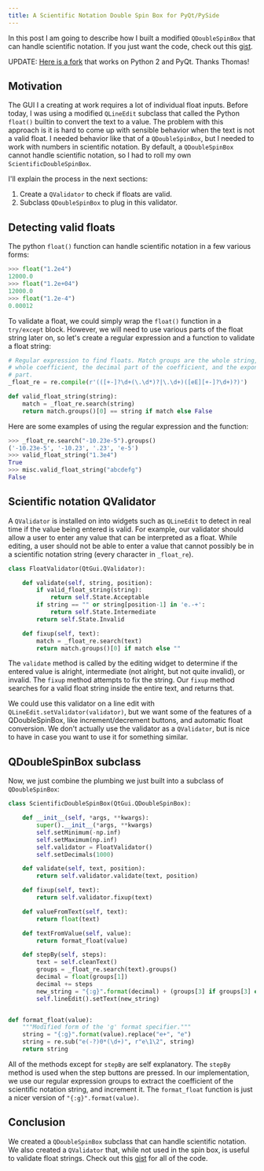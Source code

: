 ```yaml
---
title: A Scientific Notation Double Spin Box for PyQt/PySide
---
```


In this post I am going to describe how I built a modified `QDoubleSpinBox`
that can handle scientific notation. If you just want the code, check out this
[gist](https://gist.github.com/jdreaver/0be2e44981159d0854f5).

UPDATE: [Here is a fork](https://gist.github.com/Razoa/efb3da87ad0afb1e7f20)
that works on Python 2 and PyQt. Thanks Thomas!

## Motivation

The GUI I a creating at work requires a lot of individual float inputs. Before
today, I was using a modified `QLineEdit` subclass that called the Python
`float()` builtin to convert the text to a value. The problem with this
approach is it is hard to come up with sensible behavior when the text is not a
valid float. I needed behavior like that of a `QDoubleSpinBox`, but I needed to
work with numbers in scientific notation. By default, a `QDoubleSpinBox` cannot
handle scientific notation, so I had to roll my own `ScientificDoubleSpinBox`.

I'll explain the process in the next sections:

1. Create a `QValidator` to check if floats are valid.
2. Subclass `QDoubleSpinBox` to plug in this validator.


## Detecting valid floats

The python `float()` function can handle scientific notation in a few various
forms:

```python
>>> float("1.2e4")
12000.0
>>> float("1.2e+04")
12000.0
>>> float("1.2e-4")
0.00012
```

To validate a float, we could simply wrap the `float()` function in a
`try/except` block. However, we will need to use various parts of the float
string later on, so let's create a regular expression and a function to
validate a float string:

```python
# Regular expression to find floats. Match groups are the whole string, the
# whole coefficient, the decimal part of the coefficient, and the exponent
# part.
_float_re = re.compile(r'(([+-]?\d+(\.\d*)?|\.\d+)([eE][+-]?\d+)?)')

def valid_float_string(string):
    match = _float_re.search(string)
    return match.groups()[0] == string if match else False
```

Here are some examples of using the regular expression and the function:

```python
>>> _float_re.search("-10.23e-5").groups()
('-10.23e-5', '-10.23', '.23', 'e-5')
>>> valid_float_string("1.3e4")
True
>>> misc.valid_float_string("abcdefg")
False
```


## Scientific notation QValidator

A `QValidator` is installed on into widgets such as `QLineEdit` to detect in
real time if the value being entered is valid. For example, our validator
should allow a user to enter any value that can be interpreted as a float.
While editing, a user should not be able to enter a value that cannot possibly
be in a scientific notation string (every character in `_float_re`).

```python
class FloatValidator(QtGui.QValidator):

    def validate(self, string, position):
        if valid_float_string(string):
            return self.State.Acceptable
        if string == "" or string[position-1] in 'e.-+':
            return self.State.Intermediate
        return self.State.Invalid

    def fixup(self, text):
        match = _float_re.search(text)
        return match.groups()[0] if match else ""
```

The `validate` method is called by the editing widget to determine if the
entered value is alright, intermediate (not alright, but not quite invalid), or
invalid. The `fixup` method attempts to fix the string. Our `fixup` method
searches for a valid float string inside the entire text, and returns that.

We could use this validator on a line edit with
`QLineEdit.setValidator(validator)`, but we want some of the features of a
QDoubleSpinBox, like increment/decrement buttons, and automatic float
conversion. We don't actually use the validator as a `QValidator`, but is nice
to have in case you want to use it for something similar.


## QDoubleSpinBox subclass

Now, we just combine the plumbing we just built into a subclass of
`QDoubleSpinBox`:

```python
class ScientificDoubleSpinBox(QtGui.QDoubleSpinBox):

    def __init__(self, *args, **kwargs):
        super().__init__(*args, **kwargs)
        self.setMinimum(-np.inf)
        self.setMaximum(np.inf)
        self.validator = FloatValidator()
        self.setDecimals(1000)

    def validate(self, text, position):
        return self.validator.validate(text, position)

    def fixup(self, text):
        return self.validator.fixup(text)

    def valueFromText(self, text):
        return float(text)

    def textFromValue(self, value):
        return format_float(value)

    def stepBy(self, steps):
        text = self.cleanText()
        groups = _float_re.search(text).groups()
        decimal = float(groups[1])
        decimal += steps
        new_string = "{:g}".format(decimal) + (groups[3] if groups[3] else "")
        self.lineEdit().setText(new_string)


def format_float(value):
    """Modified form of the 'g' format specifier."""
    string = "{:g}".format(value).replace("e+", "e")
    string = re.sub("e(-?)0*(\d+)", r"e\1\2", string)
    return string
```

All of the methods except for `stepBy` are self explanatory. The `stepBy`
method is used when the step buttons are pressed. In our implementation, we use
our regular expression groups to extract the coefficient of the scientific
notation string, and increment it. The `format_float` function is just a nicer
version of `"{:g}".format(value)`.


## Conclusion

We created a `QDoubleSpinBox` subclass that can handle scientific notation. We
also created a `QValidator` that, while not used in the spin box, is useful to
validate float strings. Check out this
[gist](https://gist.github.com/jdreaver/0be2e44981159d0854f5) for all of the
code.
